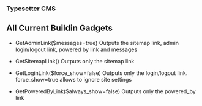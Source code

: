 ### Typesetter CMS ###

## All Current Buildin Gadgets ##

* GetAdminLink($messages=true)
	Outputs the sitemap link, admin login/logout link, powered by link and messages


* GetSitemapLink()
	Outputs only the sitemap link


* GetLoginLink($force_show=false)
	Outputs only the login/logout link. force_show=true allows to ignore site settings


* GetPoweredByLink($always_show=false)
	Outputs only the powered_by link